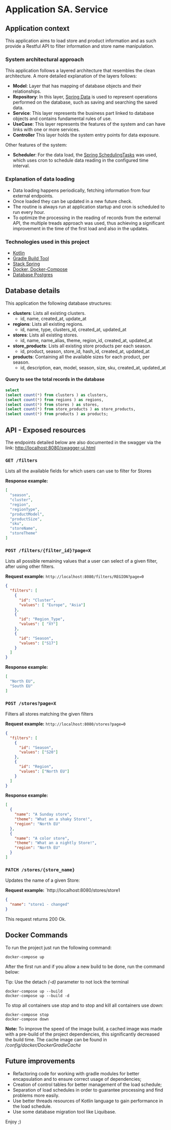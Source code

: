 # Application SA. Service

## Application context
This application aims to load store and product information and as such provide a Restful API to filter 
information and store name manipulation.

### System architectural approach

This application follows a layered architecture that resembles the clean architecture.
A more detailed explanation of the layers follows:

- **Model**: Layer that has mapping of database objects and their relationships.
- **Repository**: In this layer, [Spring Data](https://spring.io/projects/spring-data) 
is used to represent operations performed on the database, such as saving and searching the saved data.
- **Service**: This layer represents the business part linked to database objects 
and contains fundamental rules of use.
- **UseCase**: This layer represents the features of the system and can have links with one or more services.
- **Controller** This layer holds the system entry points for data exposure.

Other features of the system:

- **Scheduler**: For the data load, the [Spring SchedulingTasks](https://spring.io/guides/gs/scheduling-tasks/) was used, which uses cron to schedule data reading in the configured time interval.
  

### Explanation of data loading

- Data loading happens periodically, fetching information from four external endpoints. 
- Once loaded they can be updated in a new future check. 
- The routine is always run at application startup and cron is scheduled to run every hour.
- To optimize the processing in the reading of records from the external API, 
the multiple treads approach was used, thus achieving a significant improvement in the time of 
the first load and also in the updates.

### Technologies used in this project

- [Kotlin](https://kotlinlang.org/)
- [Gradle Build Tool](https://docs.gradle.org)
- [Stack Spring](https://spring.io/)
- [Docker, Docker-Compose](https://www.docker.com/)
- [Database Postgres](https://www.postgresql.org/)

## Database details

This application the following database structures:

- **clusters**: Lists all existing clusters.
  - id, name, created_at, update_at
- **regions**: Lists all existing regions.
  - id, name, type, clusters_id, created_at, updated_at
- **stores**: Lists all existing stores.
  - id, name, name_alias, theme, region_id, created_at, updated_at
- **store_products**: Lists all existing store products per each season.
  - id, product, season, store_id, hash_id, created_at, updated_at
- **products**: Containing all the available sizes for each product, per season.
  - id, description, ean, model, season, size, sku, created_at, updated_at

#### Query to see the total records in the database
````sql
select
(select count(*) from clusters ) as clusters,
(select count(*) from regions ) as regions,
(select count(*) from stores ) as stores,
(select count(*) from store_products ) as store_products,
(select count(*) from products ) as products;
````

## API - Exposed resources 

The endpoints detailed below are also documented in the swagger via the link:
[http://localhost:8080/swagger-ui.html](http://localhost:8080/swagger-ui.html)

### `GET /filters` 

Lists all the available fields for which users can use to filter for Stores

**Response example:**
````json
[
  "season",
  "cluster",
  "region",
  "regionType",
  "productModel",
  "productSize",
  "sku",
  "storeName",
  "storeTheme"
]
````

### `POST /filters/{filter_id}?page=X` 

Lists all possible remaining values that a user can select of a given filter, after using other filters.

**Request example:**
`http://localhost:8080/filters/REGION?page=0`
````json
{
  "filters": [
    {
      "id": "Cluster",
      "values": [ "Europe", "Asia"]
    },
    {
      "id": "Region_Type",
      "values": [ "XY"]
    },
    {
      "id": "Season",
      "values": ["S17"]
    }
  ]
}
````
**Response example:**
````json
[
  "North EU",
  "South EU"
]
````

### `POST /stores?page=X`

Filters all stores matching the given filters

**Request example:**
`http://localhost:8080/stores?page=0`
````json
{
  "filters": [
    {
      "id": "Season",
      "values": ["S20"]
    },
    {
      "id": "Region",
      "values": ["North EU"]
    }
  ]
}
````
**Response example:**
````json
[
  {
    "name": "A Sunday store",
    "theme": "What an a shaky Store!",
    "region": "North EU"
  },
  {
    "name": "A color store",
    "theme": "What an a nightly Store!",
    "region": "North EU"
  }
]
````

### `PATCH /stores/{store_name}`

Updates the name of a given Store:

**Request example:**
`http://localhost:8080/stores/store1
````json
{
  "name": "store1 - changed"
}
````
This request returns 200 Ok.

## Docker Commands

To run the project just run the following command:
````
docker-compose up
````
After the first run and if you allow a new build to be done, run the command below:

Tip: Use the detach _(-d)_ parameter to not lock the terminal
````
docker-compose up --build
docker-compose up --build -d
````
To stop all containers use _stop_ and to stop and kill all containers use _down_:
````
docker-compose stop
docker-compose down
````

**Note:** To improve the speed of the image build, a cached image was made with a pre-build of the project dependencies, 
this significantly decreased the build time. The cache image can be found in _/config/docker/DockerGradleCache_

## Future improvements

- Refactoring code for working with gradle modules for better encapsulation and to ensure correct usage of dependencies;
- Creation of control tables for better management of the load schedule;
- Separation of load schedules in order to guarantee processing and find problems more easily.
- Use better threads resources of Kotlin language to gain performance in the load schedule.
- Use some database migration tool like Liquibase. 


Enjoy ;)